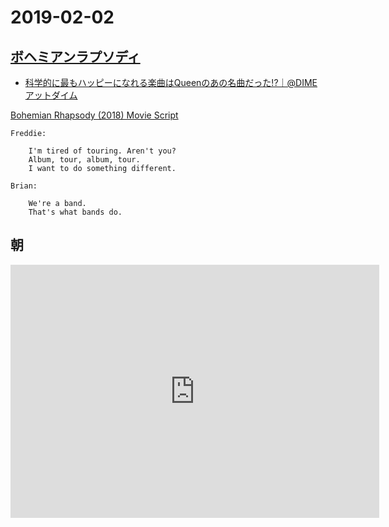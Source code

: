 # 2019-02-02

## [ボヘミアンラプソディ](https://ja.wikipedia.org/wiki/%E3%83%9C%E3%83%98%E3%83%9F%E3%82%A2%E3%83%B3%E3%83%BB%E3%83%A9%E3%83%97%E3%82%BD%E3%83%87%E3%82%A3_(%E6%98%A0%E7%94%BB))

- [科学的に最もハッピーになれる楽曲はQueenのあの名曲だった!?｜@DIME アットダイム](https://dime.jp/genre/658691/)

[Bohemian Rhapsody (2018) Movie Script](https://www.springfieldspringfield.co.uk/movie_script.php?movie=bohemian-rhapsody)

    Freddie:

        I'm tired of touring. Aren't you?
        Album, tour, album, tour.
        I want to do something different.

    Brian:

        We're a band.
        That's what bands do.

## 朝

<iframe height='405' width='590' frameborder='0' allowtransparency='true' scrolling='no' src='https://www.strava.com/activities/2118104514/embed/6dbb6221e2e30cabfa2c35a57408af835b793296'></iframe>